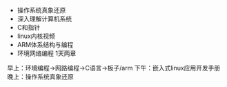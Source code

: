 
- 操作系统真象还原
- 深入理解计算机系统
- C和指针
- linux内核视频
- ARM体系结构与编程
- 环境网络编程 1天两章

早上：环境编程->网路编程->C语言->板子/arm
下午：嵌入式linux应用开发手册
晚上：操作系统真象还原

